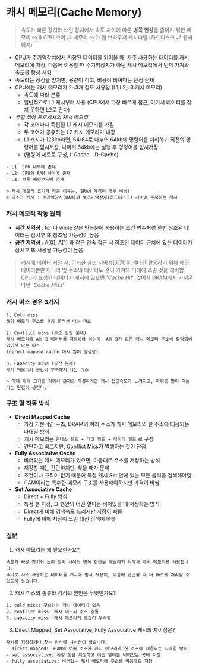 # 캐시 메모리(Cache Memory)

> 속도가 빠른 장치와 느린 장치에서 속도 차이에 따른 **병목 현상**을 줄이기 위한 메모리
> ex1) CPU 코어 ⇄ 메모리
> ex2) 웹 브라우저 캐시파일 (하드디스크 ⇄ 웹페이지)

- CPU가 주기억장치에서 저장된 데이터를 읽어올 때, 자주 사용하는 데이터를 캐시메모리에 저장, 다음에 이용할 때 주기억장치가 아닌 캐시 메모리에서 먼저 가져와 속도를 향상 시킴
- 속도라는 장점을 얻지만, 용량이 적고, 비용이 비싸다는 단점 존재
- CPU에는 캐시 메모리가 2~3개 정도 사용됨 (L1,L2,L3 캐시 메모리)
  - 속도에 따라 분류
  - 일반적으로 L1 캐시부터 사용 (CPU에서 가장 빠르게 접근, 여기서 데이터를 찾지 못하면 L2로 간다)
- _듀얼 코어 프로세서의 캐시 메모리_
  - 각 코어마다 독립된 L1 캐시 메모리를 가짐
  - 두 코어가 공유하는 L2 캐시 메모리가 내장
  - L1 캐시가 128kb라면, 64/64로 나누어 64kb에 명령어를 처리하기 직전의 명령어를 임시저장, 나머지 64kb에는 실행 후 명령어를 임시저장
  - (명령어 세트로 구성, l-Cache - D-Cache)

```ABAP
- L1: CPU 내부에 존재
- L2: CPU와 RAM 사이에 존재
- L3: 보통 메인보드에 존재

> 캐시 메모리 크기가 작은 이유는, SRAM 가격이 매우 비쌈!
> 디스크 캐시 : 주기억장치(RAM)과 보조기억장치(하드디스크) 사이에 존재하는 캐시
```

### 캐시 메모리 작동 원리

- **시간 지역성** : for 나 while 같은 반복문에 사용하는 조건 변수처럼 한번 참조된 데이터는 잠시후 또 참조될 가능성이 높음
- **공간 지역성** : A[0], A[1] 과 같은 연속 접근 시 참조된 데이터 근처에 있는 데이터가 잠시후 또 사용될 가능성이 높음

> 캐시에 데이터 저장 시, 이러한 참조 지역성(공간)을 최대한 활용하기 위해 해당 데이터뿐만 아니라 옆 주소의 데이터도 같이 가져와 미래에 쓰일 것을 대비함
> CPU가 요청한 데이터가 캐시에 있으면 '_Cache Hit_', 없어서 DRAM에서 가져온다면 '_Cache Miss_'

### 캐시 미스 경우 3가지

```ABAP
1. Cold miss
해당 메모리 주소를 처음 불러서 나는 미스

2. Conflict miss (주소 할당 문제)
캐시 메모리에 A와 B 데이터를 저장해야 하는데, A와 B가 같은 캐시 메모리 주소에 할당되어 있어서 나는 미스
(direct mapped cache 에서 많이 발생함)

3. Capacity miss (공간 문제)
캐시 메모리의 공간이 부족해서 나는 미스

> 이때 캐시 크기를 키워서 문제를 해결하려면 캐시 접근속도가 느려지고, 파워를 많이 먹는다는 단점이 생긴다.
```

### 구조 및 작동 방식

- **Direct Mapped Cache**
  - 가장 기본적인 구조, DRAM의 여러 주소가 캐시 메모리의 한 주소에 대응되는 다대일 방식
  - 캐시 메모리는 `인데스 필드 + 태그 필드 + 데이터 필드` 로 구성
  - 간단하고 빠르지만, Conflict Miss가 발생하는 것이 단점
- **Fully Associative Cache**
  - 비어있는 캐시 메모리가 있으면, 마음대로 주소를 저장하는 방식
  - 저장할 때는 간단하지만, 찾을 때가 문제
  - 조건이나 규칙이 없기 때문에 특정 캐시 Set 안에 있는 모든 블럭을 검색해야함
  - CAM이라는 특수한 메모리 구조를 사용해야하지만 가격이 비쌈
- **Set Associative Cache**
  - Direct + Fully 방식
  - 특정 행 지정, 그 행안의 어떤 열이든 비어있을 때 저장하는 방식
  - Direct에 비해 검색속도 느리지만 저장이 빠름
  - Fully에 비해 저장이 느린 대신 검색이 빠름

### 질문

1. 캐시 메모리는 왜 필요한가요?

```ABAP
속도가 빠른 장치와 느린 장치 사이의 병목 현상을 해결하기 위해서 캐시 메모리를 사용합니다.
추가로 자주 사용하는 데이터를 캐시에 임시 저장해, 다음에 접근할 때 더 빠르게 처리할 수 있도록 돕습니다.
```

2. 캐시 미스의 종류와 각각의 원인은 무엇인가요?

```ABAP
1. cold miss: 찾으려는 캐시 데이터가 없음
2. conflict miss: 캐시 메모리 주소 충돌
3. capacity miss: 캐시 메모리의 공간이 부족함
```

3. Direct Mapped, Set Associative, Fully Associative 캐시의 차이점은?

```ABAP
캐시를 저장하거나 찾는 방식에 차이점이 있습니다.
- direct mapped: DRAM의 여러 주소가 캐시 메모리의 한 주소에 대응되는 다대일 방식
- set associative: 특정 행을 지정하고 어떤 열이든 비어있는 곳에 저장
- fully associative: 비어있는 캐시 메모리에 주소를 마음대로 저장
```
